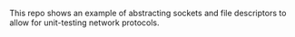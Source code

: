 This repo shows an example of abstracting sockets and file descriptors to allow for unit-testing network protocols.
